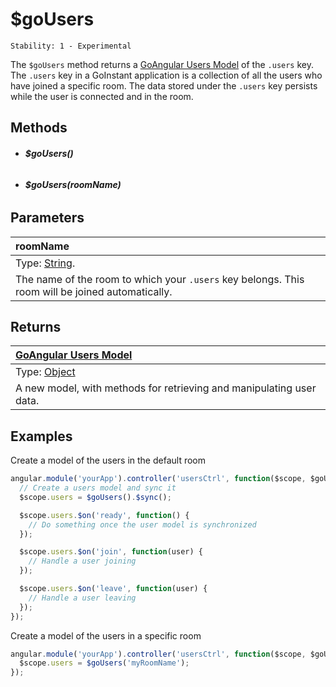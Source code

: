 # $goUsers

```
Stability: 1 - Experimental
```

The `$goUsers` method returns a [GoAngular Users Model](./model/users_model/index.md) of the
`.users` key. The `.users` key in a GoInstant application is a collection of all
the users who have joined a specific room. The data stored under the `.users` key
persists while the user is connected and in the room.

## Methods

- ###### **$goUsers()**
- ###### **$goUsers(roomName)**

## Parameters

| roomName |
|:---|
| Type: [String](https://developer.mozilla.org/en-US/docs/Web/JavaScript/Reference/Global_Objects/String). |
| The name of the room to which your `.users` key belongs. This room will be joined automatically. |

## Returns

| [GoAngular Users Model](./model/users_model/index.md) |
| :--|
| Type: [Object](https://developer.mozilla.org/en-US/docs/Web/JavaScript/Reference/Global_Objects/Object) |
| A new model, with methods for retrieving and manipulating user data. |

## Examples

Create a model of the users in the default room

```js
angular.module('yourApp').controller('usersCtrl', function($scope, $goUsers) {
  // Create a users model and sync it
  $scope.users = $goUsers().$sync();

  $scope.users.$on('ready', function() {
    // Do something once the user model is synchronized
  });

  $scope.users.$on('join', function(user) {
    // Handle a user joining
  });

  $scope.users.$on('leave', function(user) {
    // Handle a user leaving
  });
});
```

Create a model of the users in a specific room

```js
angular.module('yourApp').controller('usersCtrl', function($scope, $goUsers) {
  $scope.users = $goUsers('myRoomName');
});
```
